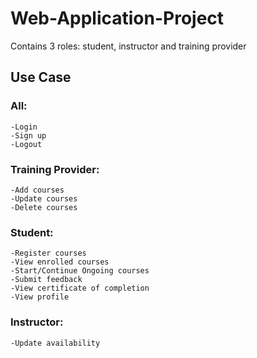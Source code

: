 # Web-Application-Project

Contains 3 roles: student, instructor and training provider

## Use Case
### All:
    -Login
    -Sign up
    -Logout
    
### Training Provider:
    -Add courses
    -Update courses
    -Delete courses
    
### Student:
    -Register courses
    -View enrolled courses
    -Start/Continue Ongoing courses
    -Submit feedback
    -View certificate of completion
    -View profile
    
### Instructor:
    -Update availability
